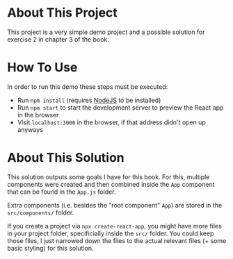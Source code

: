 # About This Project

This project is a very simple demo project and a possible solution for exercise 2 in chapter 3 of the book.

# How To Use

In order to run this demo these steps must be executed:

- Run `npm install` (requires [NodeJS](https://nodejs.org/) to be installed)
- Run `npm start` to start the development server to preview the React app in the browser
- Visit `localhost:3000` in the browser, if that address didn't open up anyways

# About This Solution

This solution outputs some goals I have for this book. For this, multiple components were created and then combined inside the `App` component that can be found in the `App.js` folder.

Extra components (i.e. besides the "root component" `App`) are stored in the `src/components/` folder.

If you create a project via `npx create-react-app`, you might have more files in your project folder, specificially inside the `src/` folder. You could keep those files, I just narrowed down the files to the actual relevant files (+ some basic styling) for this solution.